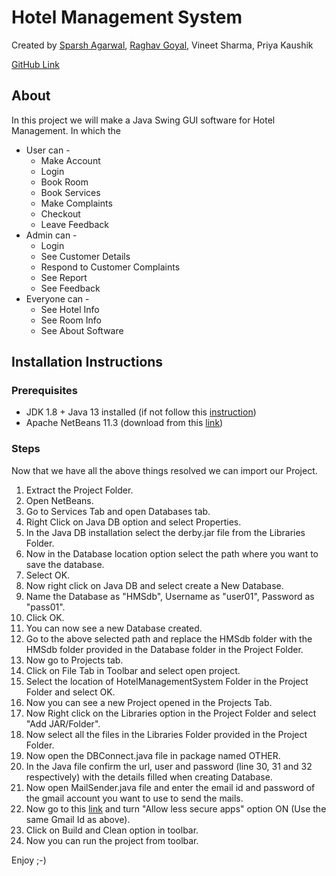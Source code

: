 # Hotel Management System

Created by  [Sparsh Agarwal](https://github.com/sparshagarwal25 "Sparsh Agarwal"), [Raghav Goyal](https://github.com/RaghavGoyal12301 "Raghav Goyal"), Vineet Sharma, Priya Kaushik

[GitHub Link](https://github.com/sparshagarwal25/HotelManagementSystem "Hotel Management System")

## About

In this project we will make a Java Swing GUI software for Hotel Management.
In which the 
- User can -
  - Make Account
  - Login
  - Book Room
  - Book Services
  - Make Complaints
  - Checkout
  - Leave Feedback
- Admin can - 
   - Login
   - See Customer Details
   - Respond to Customer Complaints
   - See Report
   - See Feedback
- Everyone can - 
   - See Hotel Info
   - See Room Info
   - See About Software

## Installation Instructions

### Prerequisites

- JDK 1.8 + Java 13 installed (if not follow this [instruction](https://docs.oracle.com/en/java/javase/13/install/installation-jdk-microsoft-windows-platforms.html#GUID-A7E27B90-A28D-4237-9383-A58B416071CA))
- Apache NetBeans 11.3 (download from this [link](https://netbeans.apache.org/download/index.html))



### Steps

Now that we have all the above things resolved we can import our Project.

1. Extract the Project Folder.
2. Open NetBeans.
3. Go to Services Tab and open Databases tab.
4. Right Click on Java DB option and select Properties.
5. In the Java DB installation select the derby.jar file from the Libraries Folder.
6. Now in the Database location option select the path where you want to save the database.
7. Select OK.
8. Now right click on Java DB and select create a New Database.
9. Name the Database as "HMSdb", Username as "user01", Password as "pass01".
10. Click OK.
11. You can now see a new Database created.
12. Go to the above selected path and replace the HMSdb folder with the HMSdb folder provided in the Database folder in the Project Folder.
13. Now go to Projects tab.
14. Click on File Tab in Toolbar and select open project.
15. Select the location of HotelManagementSystem Folder in the Project Folder and select OK.
16. Now you can see a new Project opened in the Projects Tab.
17. Now Right click on the Libraries option in the Project Folder and select "Add JAR/Folder".
18. Now select all the files in the Libraries Folder provided in the Project Folder.
19. Now open the DBConnect.java file in package named OTHER.
20. In the Java file confirm the url, user and password (line 30, 31 and 32 respectively) with the details filled when creating Database.
21. Now open MailSender.java file and enter the email id and password of the gmail account you want to use to send the mails.
22. Now go to this [link](https://www.google.com/settings/security/lesssecureapps) and turn "Allow less secure apps" option ON (Use the same Gmail Id as above).
23. Click on Build and Clean option in toolbar.
24. Now you can run the project from toolbar.

Enjoy ;-)
